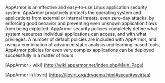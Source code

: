 AppArmor is an effective and easy-to-use Linux application security system. AppArmor proactively protects the operating system and applications from external or internal threats, even zero-day attacks, by enforcing good behavior and preventing even unknown application flaws from being exploited. AppArmor security policies completely define what system resources individual applications can access, and with what privileges. A number of default policies are included with AppArmor, and using a combination of advanced static analysis and learning-based tools, AppArmor policies for even very complex applications can be deployed successfully in a matter of hours.

[AppArmor - wiki] (http://wiki.apparmor.net/index.php/Main_Page)

[AppArmor in libvirt] (https://libvirt.org/drvqemu.html#securitysvirtaa)
